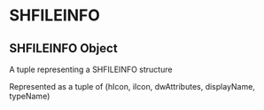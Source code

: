# SHFILEINFO


## SHFILEINFO Object

A tuple representing a SHFILEINFO structure 

Represented as a tuple of \(hIcon, iIcon, dwAttributes, displayName, typeName\)